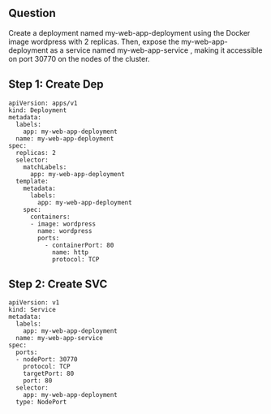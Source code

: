 ## Question

Create a deployment named my-web-app-deployment using the Docker image wordpress with 2 replicas. Then, expose the my-web-app-deployment as a service named my-web-app-service , making it accessible on port 30770 on the nodes of the cluster.

## Step 1: Create Dep

```
apiVersion: apps/v1
kind: Deployment
metadata:
  labels:
    app: my-web-app-deployment
  name: my-web-app-deployment
spec:
  replicas: 2
  selector:
    matchLabels:
      app: my-web-app-deployment
  template:
    metadata:
      labels:
        app: my-web-app-deployment
    spec:
      containers:
      - image: wordpress
        name: wordpress
        ports:
          - containerPort: 80
            name: http
            protocol: TCP
```

## Step 2: Create SVC

```
apiVersion: v1
kind: Service
metadata:
  labels:
    app: my-web-app-deployment
  name: my-web-app-service
spec:
  ports:
  - nodePort: 30770
    protocol: TCP
    targetPort: 80
    port: 80
  selector:
    app: my-web-app-deployment
  type: NodePort
```
